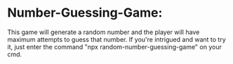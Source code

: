 # Number-Guessing-Game:  
This game will generate a random number and the player will have maximum attempts to guess that number.
If you're intrigued and want to try it, just enter the command "npx random-number-guessing-game" on your cmd.
